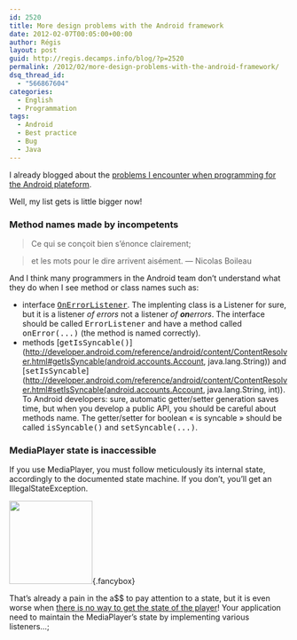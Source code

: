 ```yaml
---
id: 2520
title: More design problems with the Android framework
date: 2012-02-07T00:05:00+00:00
author: Régis
layout: post
guid: http://regis.decamps.info/blog/?p=2520
permalink: /2012/02/more-design-problems-with-the-android-framework/
dsq_thread_id:
  - "566867604"
categories:
  - English
  - Programmation
tags:
  - Android
  - Best practice
  - Bug
  - Java
---
```

I already blogged about the [problems I encounter when programming for the Android plateform](http://regis.decamps.info/blog/2011/08/my-life-with-android-its-complicated/).

Well, my list gets is little bigger now!
  
<!--more-->

### Method names made by incompetents

> Ce qui se conçoit bien s’énonce clairement;
  
> et les mots pour le dire arrivent aisément. &#8212; Nicolas Boileau

And I think many programmers in the Android team don’t understand what they do when I see method or class names such as:

  * interface [<tt>OnErrorListener</tt>](http://developer.android.com/reference/android/media/MediaPlayer.OnErrorListener.html). The implenting class is a Listener for sure, but it is a listener _of errors_ not a listener _of **on**errors_. The interface should be called <tt>ErrorListener</tt> and have a method called <tt>onError(...)</tt> (the method is named correctly).
  * methods [<tt>getIsSyncable()</tt>](http://developer.android.com/reference/android/content/ContentResolver.html#getIsSyncable(android.accounts.Account, java.lang.String)) and [<tt>setIsSyncable</tt>](http://developer.android.com/reference/android/content/ContentResolver.html#setIsSyncable(android.accounts.Account, java.lang.String, int)). To Android developers: sure, automatic getter/setter generation saves time, but when you develop a public API, you should be careful about methods name. The getter/setter for boolean « is syncable » should be called <tt>isSyncable()</tt> and <tt>setSyncable(...)</tt>. 

### MediaPlayer state is inaccessible

If you use MediaPlayer, you must follow meticulously its internal state, accordingly to the documented state machine. If you don’t, you’ll get an IllegalStateException.
  
[<img src="http://regis.decamps.info/blog/wp-content/uploads/2012/02/mediaplayer_state_diagram-150x150.gif" alt="" title="mediaplayer state diagram" width="150" height="150" class="alignleft size-thumbnail wp-image-2522" />](http://regis.decamps.info/blog/wp-content/uploads/2012/02/mediaplayer_state_diagram.gif){.fancybox}

That’s already a pain in the a$$ to pay attention to a state, but it is even worse when [there is no way to get the state of the player](http://code.google.com/p/android/issues/detail?id=800)! Your application need to maintain the MediaPlayer’s state by implementing various listeners…;
